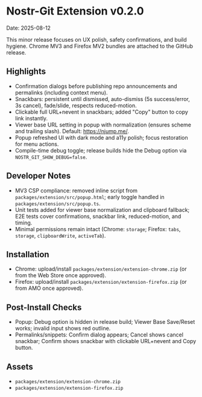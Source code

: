 # Nostr-Git Extension v0.2.0

Date: 2025-08-12

This minor release focuses on UX polish, safety confirmations, and build hygiene. Chrome MV3 and Firefox MV2 bundles are attached to the GitHub release.

## Highlights
- Confirmation dialogs before publishing repo announcements and permalinks (including context menu).
- Snackbars: persistent until dismissed, auto-dismiss (5s success/error, 3s cancel), fade/slide, respects reduced-motion.
- Clickable full URL+nevent in snackbars; added "Copy" button to copy link instantly.
- Viewer base URL setting in popup with normalization (ensures scheme and trailing slash). Default: https://njump.me/.
- Popup refreshed UI with dark mode and a11y polish; focus restoration for menu actions.
- Compile-time debug toggle; release builds hide the Debug option via `NOSTR_GIT_SHOW_DEBUG=false`.

## Developer Notes
- MV3 CSP compliance: removed inline script from `packages/extension/src/popup.html`; early toggle handled in `packages/extension/src/popup.ts`.
- Unit tests added for viewer base normalization and clipboard fallback; E2E tests cover confirmations, snackbar link, reduced-motion, and timing.
- Minimal permissions remain intact (Chrome: `storage`; Firefox: `tabs`, `storage`, `clipboardWrite`, `activeTab`).

## Installation
- Chrome: upload/install `packages/extension/extension-chrome.zip` (or from the Web Store once approved).
- Firefox: upload/install `packages/extension/extension-firefox.zip` (or from AMO once approved).

## Post-Install Checks
- Popup: Debug option is hidden in release build; Viewer Base Save/Reset works; invalid input shows red outline.
- Permalinks/snippets: Confirm dialog appears; Cancel shows cancel snackbar; Confirm shows snackbar with clickable URL+nevent and Copy button.

## Assets
- `packages/extension/extension-chrome.zip`
- `packages/extension/extension-firefox.zip`
